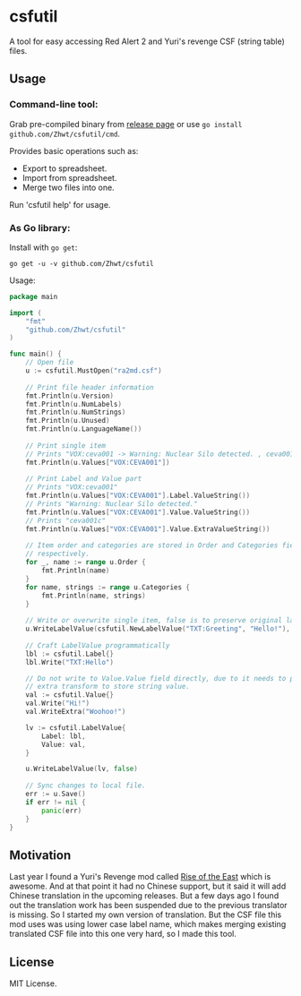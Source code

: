 # csfutil

A tool for easy accessing Red Alert 2 and Yuri's revenge CSF (string table) files.

## Usage

### Command-line tool:

Grab pre-compiled binary from [release page](https://github.com/Zhwt/csfutil/releases) or use `go install github.com/Zhwt/csfutil/cmd`.

Provides basic operations such as:
* Export to spreadsheet.
* Import from spreadsheet.
* Merge two files into one.

Run 'csfutil help' for usage.

### As Go library:

Install with `go get`:

```shell
go get -u -v github.com/Zhwt/csfutil
```

Usage:

```go
package main

import (
	"fmt"
	"github.com/Zhwt/csfutil"
)

func main() {
	// Open file
	u := csfutil.MustOpen("ra2md.csf")
    
	// Print file header information
	fmt.Println(u.Version)
	fmt.Println(u.NumLabels)
	fmt.Println(u.NumStrings)
	fmt.Println(u.Unused)
	fmt.Println(u.LanguageName())
    
	// Print single item
	// Prints "VOX:ceva001 -> Warning: Nuclear Silo detected. , ceva001c"
	fmt.Println(u.Values["VOX:CEVA001"])
	
	// Print Label and Value part
	// Prints "VOX:ceva001"
	fmt.Println(u.Values["VOX:CEVA001"].Label.ValueString()) 
	// Prints "Warning: Nuclear Silo detected."
	fmt.Println(u.Values["VOX:CEVA001"].Value.ValueString())
	// Prints "ceva001c"
	fmt.Println(u.Values["VOX:CEVA001"].Value.ExtraValueString())
    
	// Item order and categories are stored in Order and Categories field
	// respectively.
	for _, name := range u.Order {
		fmt.Println(name)
	}
	for name, strings := range u.Categories {
		fmt.Println(name, strings)
	}
	
	// Write or overwrite single item, false is to preserve original label when overwrite
	u.WriteLabelValue(csfutil.NewLabelValue("TXT:Greeting", "Hello!"), false)
	
	// Craft LabelValue programmatically
	lbl := csfutil.Label{}
	lbl.Write("TXT:Hello")

	// Do not write to Value.Value field directly, due to it needs to perform
	// extra transform to store string value.
	val := csfutil.Value{}
	val.Write("Hi!")
	val.WriteExtra("Woohoo!")

	lv := csfutil.LabelValue{
		Label: lbl,
		Value: val,
	}

	u.WriteLabelValue(lv, false)
	
	// Sync changes to local file.
	err := u.Save()
	if err != nil {
		panic(err)
    }
}
```

## Motivation

Last year I found a Yuri's Revenge mod called [Rise of the East](https://riseoftheeastmod.com/) which is awesome. And at that point it had no Chinese support, but it said it will add Chinese translation in the upcoming releases. But a few days ago I found out the translation work has been suspended due to the previous translator is missing. So I started my own version of translation. But the CSF file this mod uses was using lower case label name, which makes merging existing translated CSF file into this one very hard, so I made this tool.

## License

MIT License.
